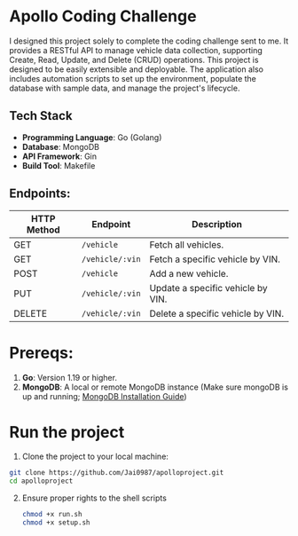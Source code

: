 # Apollo Coding Challenge
I designed this project solely to complete the coding challenge sent to me. It provides a RESTful API to manage vehicle data collection, supporting Create, Read, Update, and Delete (CRUD) operations. This project is designed to be easily extensible and deployable.  The application also includes automation scripts to set up the environment, populate the database with sample data, and manage the project's lifecycle.

## **Tech Stack**
- **Programming Language**: Go (Golang)
- **Database**: MongoDB
- **API Framework**: Gin
- **Build Tool**: Makefile

## Endpoints:

| HTTP Method | Endpoint                     | Description                            |
|-------------|------------------------------|----------------------------------------|
| GET         | `/vehicle`                   | Fetch all vehicles.                   |
| GET         | `/vehicle/:vin`              | Fetch a specific vehicle by VIN.      |
| POST        | `/vehicle`                   | Add a new vehicle.                    |
| PUT         | `/vehicle/:vin`              | Update a specific vehicle by VIN.     |
| DELETE      | `/vehicle/:vin`              | Delete a specific vehicle by VIN.     |

# Prereqs:
1. **Go**: Version 1.19 or higher.
2. **MongoDB**: A local or remote MongoDB instance (Make sure mongoDB is up and running; [MongoDB Installation Guide](https://www.mongodb.com/docs/manual/administration/install-community/#std-label-install-mdb-community-edition))

# Run the project

1. Clone the project to your local machine:
  ```bash
  git clone https://github.com/Jai0987/apolloproject.git
  cd apolloproject
  ```

2. Ensure proper rights to the shell scripts
   ```bash
   chmod +x run.sh
   chmod +x setup.sh
   ```
